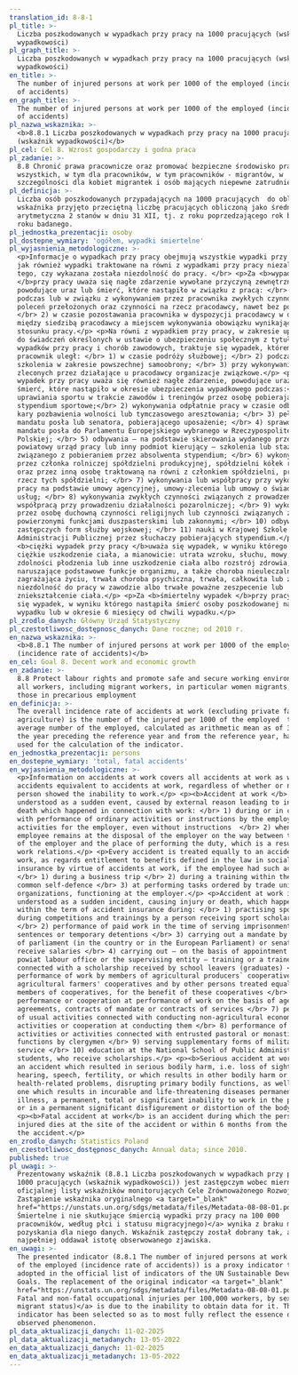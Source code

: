 ```yaml
---
translation_id: 8-8-1
pl_title: >-
  Liczba poszkodowanych w wypadkach przy pracy na 1000 pracujących (wskaźnik
  wypadkowości)
pl_graph_title: >-
  Liczba poszkodowanych w wypadkach przy pracy na 1000 pracujących (wskaźnik
  wypadkowości)
en_title: >-
  The number of injured persons at work per 1000 of the employed (incidence rate
  of accidents)
en_graph_title: >-
  The number of injured persons at work per 1000 of the employed (incidence rate
  of accidents)
pl_nazwa_wskaznika: >-
  <b>8.8.1 Liczba poszkodowanych w wypadkach przy pracy na 1000 pracujących
  (wskaźnik wypadkowości)</b>
pl_cel: Cel 8. Wzrost gospodarczy i godna praca
pl_zadanie: >-
  8.8 Chronić prawa pracownicze oraz promować bezpieczne środowisko pracy dla
  wszystkich, w tym dla pracowników, w tym pracowników - migrantów, w
  szczególności dla kobiet migrantek i osób mających niepewne zatrudnienie
pl_definicja: >-
  Liczba osób poszkodowanych przypadających na 1000 pracujących  do obliczenia
  wskaźnika przyjęto przeciętną liczbę pracujących obliczoną jako średnia
  arytmetyczna 2 stanów w dniu 31 XII, tj. z roku poprzedzającego rok badany i z
  roku badanego.
pl_jednostka_prezentacji: osoby
pl_dostepne_wymiary: 'ogółem, wypadki śmiertelne'
pl_wyjasnienia_metodologiczne: >-
  <p>Informacje o wypadkach przy pracy obejmują wszystkie wypadki przy pracy,
  jak również wypadki traktowane na równi z wypadkami przy pracy niezależnie od
  tego, czy wykazana została niezdolność do pracy. </br> <p>Za <b>wypadek
  </b>przy pracy uważa się nagłe zdarzenie wywołane przyczyną zewnętrzną,
  powodujące uraz lub śmierć, które nastąpiło w związku z pracą: </br> 1)
  podczas lub w związku z wykonywaniem przez pracownika zwykłych czynności lub
  poleceń przełożonych oraz czynności na rzecz pracodawcy, nawet bez polecenia;
  </br> 2) w czasie pozostawania pracownika w dyspozycji pracodawcy w drodze
  między siedzibą pracodawcy a miejscem wykonywania obowiązku wynikającego ze
  stosunku pracy.</p> <p>Na równi z wypadkiem przy pracy, w zakresie uprawnienia
  do świadczeń określonych w ustawie o ubezpieczeniu społecznym z tytułu
  wypadków przy pracy i chorób zawodowych, traktuje się wypadek, któremu
  pracownik uległ: </br> 1) w czasie podróży służbowej; </br> 2) podczas
  szkolenia w zakresie powszechnej samoobrony; </br> 3) przy wykonywaniu zadań
  zleconych przez działające u pracodawcy organizacje związkowe.</p> <p>Za
  wypadek przy pracy uważa się również nagłe zdarzenie, powodujące uraz lub
  śmierć, które nastąpiło w okresie ubezpieczenia wypadkowego podczas:</br> 1)
  uprawiania sportu w trakcie zawodów i treningów przez osobę pobierającą
  stypendium sportowe;</br> 2) wykonywania odpłatnie pracy w czasie odbywania
  kary pozbawienia wolności lub tymczasowego aresztowania; </br> 3) pełnienia
  mandatu posła lub senatora, pobierającego uposażenie; </br> 4) sprawowania
  mandatu posła do Parlamentu Europejskiego wybranego w Rzeczypospolitej
  Polskiej; </br> 5) odbywania — na podstawie skierowania wydanego przez
  powiatowy urząd pracy lub inny podmiot kierujący — szkolenia lub stażu
  związanego z pobieraniem przez absolwenta stypendium; </br> 6) wykonywania
  przez członka rolniczej spółdzielni produkcyjnej, spółdzielni kółek rolniczych
  oraz przez inną osobę traktowaną na równi z członkiem spółdzielni, pracy na
  rzecz tych spółdzielni; </br> 7) wykonywania lub współpracy przy wykonywaniu
  pracy na podstawie umowy agencyjnej, umowy-zlecenia lub umowy o świadczenie
  usług; </br> 8) wykonywania zwykłych czynności związanych z prowadzeniem lub
  współpracą przy prowadzeniu działalności pozarolniczej; </br> 9) wykonywania
  przez osobę duchowną czynności religijnych lub czynności związanych z
  powierzonymi funkcjami duszpasterskimi lub zakonnymi; </br> 10) odbywania
  zastępczych form służby wojskowej; </br> 11) nauki w Krajowej Szkole
  Administracji Publicznej przez słuchaczy pobierających stypendium.</p> <p>Za
  <b>ciężki wypadek przy pracy </b>uważa się wypadek, w wyniku którego nastąpiło
  ciężkie uszkodzenie ciała, a mianowicie: utrata wzroku, słuchu, mowy,
  zdolności płodzenia lub inne uszkodzenie ciała albo rozstrój zdrowia,
  naruszające podstawowe funkcje organizmu, a także choroba nieuleczalna lub
  zagrażająca życiu, trwała choroba psychiczna, trwała, całkowita lub znaczna
  niezdolność do pracy w zawodzie albo trwałe poważne zeszpecenie lub
  zniekształcenie ciała.</p> <p>Za <b>śmiertelny wypadek </b>przy pracy uważa
  się wypadek, w wyniku którego nastąpiła śmierć osoby poszkodowanej na miejscu
  wypadku lub w okresie 6 miesięcy od chwili wypadku.</p>
pl_zrodlo_danych: Główny Urząd Statystyczny
pl_czestotliwosc_dostępnosc_danych: Dane roczne; od 2010 r.
en_nazwa_wskaznika: >-
  <b>8.8.1 The number of injured persons at work per 1000 of the employed
  (incidence rate of accidents)</b>
en_cel: Goal 8. Decent work and economic growth
en_zadanie: >-
  8.8 Protect labour rights and promote safe and secure working environments for
  all workers, including migrant workers, in particular women migrants, and
  those in precarious employment
en_definicja: >-
  The overall incidence rate of accidents at work (excluding private farms in
  agriculture) is the number of the injured per 1000 of the employed  the
  average number of the employed, calculated as arithmetic mean as of 31.12 from
  the year preceding the reference year and from the reference year, has been
  used for the calculation of the indicator.
en_jednostka_prezentacji: persons
en_dostepne_wymiary: 'total, fatal accidents'
en_wyjasnienia_metodologiczne: >-
  <p>Information on accidents at work covers all accidents at work as well as
  accidents equivalent to accidents at work, regardless of whether or not the
  person showed the inability to work.</p> <p><b>Accident at work </b> is
  understood as a sudden event, caused by external reason leading to injury or
  death which happened in connection with work: </br> 1) during or in connection
  with performance of ordinary activities or instructions by the employee and
  activities for the employer, even without instructions  </br> 2) when the
  employee remains at the disposal of the employer on the way between the seat
  of the employer and the place of performing the duty, which is a result of
  work relations.</p> <p>Every accident is treated equally to an accident at
  work, as regards entitlement to benefits defined in the law in social
  insurance by virtue of accidents at work, if the employee had such accident:
  </br> 1) during a business trip </br> 2) during a training within the scope of
  common self-defence </br> 3) at performing tasks ordered by trade union
  organizations, functioning at the employer.</p> <p>Accident at work is also
  understood as a sudden incident, causing injury or death, which happened
  within the term of accident insurance during: </br> 1) practising sports
  during competitions and trainings by a person receiving sport scholarship
  </br> 2) performance of paid work in the time of serving imprisonment
  sentences or temporary detentions </br> 3) carrying out a mandate by members
  of parliament (in the country or in the European Parliament) or senate, who
  receive salaries </br> 4) carrying out – on the basis of appointment issues by
  powiat labour office or the supervising entity – training or a traineeship
  connected with a scholarship received by school leavers (graduates) </br> 5)
  performance of work by members of agricultural producers` cooperatives,
  agricultural farmers' cooperatives and by other persons treated equally to
  members of cooperatives, for the benefit of these cooperatives </br> 6)
  performance or cooperation at performance of work on the basis of agency
  agreements, contracts of mandate or contracts of services </br> 7) performance
  of usual activities connected with conducting non-agricultural economic
  activities or cooperation at conducting them </br> 8) performance of religious
  activities or activities connected with entrusted pastoral or monastic
  functions by clergymen </br> 9) serving supplementary forms of military
  service </br> 10) education at the National School of Public Administration by
  students, who receive scholarships.</p> <p><b>Serious accident at work</b> is
  an accident which resulted in serious bodily harm, i.e. loss of sight,
  hearing, speech, fertility, or which results in other bodily harm or in
  health-related problems, disrupting primary bodily functions, as well as the
  one which results in incurable and life-threatening diseases permanent mental
  illness, a permanent, total or significant inability to work in the profession
  or in a permanent significant disfigurement or distortion of the body.</p>
  <p><b>Fatal accident at work</b> is an accident during which the person
  injured dies at the site of the accident or within 6 months from the date of
  the accident.</p>
en_zrodlo_danych: Statistics Poland
en_czestotliwosc_dostępnosc_danych: Annual data; since 2010.
published: true
pl_uwagi: >-
  Prezentowany wskaźnik (8.8.1 Liczba poszkodowanych w wypadkach przy pracy na
  1000 pracujących (wskaźnik wypadkowości)) jest zastępczym wobec miernika z
  oficjalnej listy wskaźników monitorujących Cele Zrównoważonego Rozwoju ONZ.
  Zastąpienie wskaźnika oryginalnego <a target="_blank"
  href="https://unstats.un.org/sdgs/metadata/files/Metadata-08-08-01.pdf">(8.8.1
  Śmiertelne i nie skutkujące śmiercią wypadki przy pracy na 100 000
  pracowników, według płci i statusu migracyjnego)</a> wynika z braku możliwości
  pozyskania dla niego danych. Wskaźnik zastępczy został dobrany tak, aby jak
  najpełniej oddawał istotę obserwowanego zjawiska.
en_uwagi: >-
  The presented indicator (8.8.1 The number of injured persons at work per 1000
  of the employed (incidence rate of accidents)) is a proxy indicator to the one
  adopted in the official list of indicators of the UN Sustainable Development
  Goals. The replacement of the original indicator <a target="_blank"
  href="https://unstats.un.org/sdgs/metadata/files/Metadata-08-08-01.pdf">(8.8.1
  Fatal and non-fatal occupational injuries per 100,000 workers, by sex and
  migrant status)</a> is due to the inability to obtain data for it. The proxy
  indicator has been selected so as to most fully reflect the essence of the
  observed phenomenon.
pl_data_aktualizacji_danych: 11-02-2025
pl_data_aktualizacji_metadanych: 13-05-2022
en_data_aktualizacji_danych: 11-02-2025
en_data_aktualizacji_metadanych: 13-05-2022
---
```

